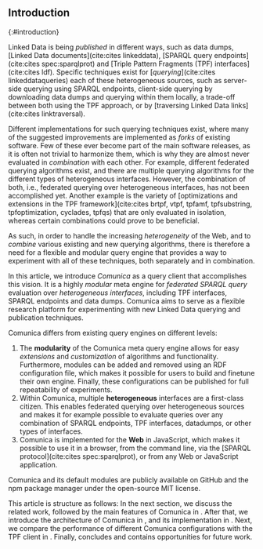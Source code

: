 ## Introduction
{:#introduction}

Linked Data is being _published_ in different ways, such as
data dumps, [Linked Data documents](cite:cites linkeddata), [SPARQL query endpoints](cite:cites spec:sparqlprot)
and [Triple Pattern Fragments (TPF) interfaces](cite:cites ldf).
Specific techniques exist for [_querying_](cite:cites linkeddataqueries) each of these heterogeneous sources,
such as server-side querying using SPARQL endpoints,
client-side querying by downloading data dumps and querying within them locally,
a trade-off between both using the TPF approach,
or by [traversing Linked Data links](cite:cites linktraversal).

Different implementations for such querying techniques exist,
where many of the suggested improvements are implemented as _forks_ of existing software.
Few of these ever become part of the main software releases,
as it is often not trivial to harmonize them,
which is why they are almost never evaluated in _combination_ with each other.
For example, different federated querying algorithms exist,
and there are multiple querying algorithms for the different types of heterogeneous interfaces.
However, the combination of both, i.e., federated querying over heterogeneous interfaces, has not been accomplished yet.
Another example is the variety of [optimizations and extensions in the TPF framework](cite:cites brtpf, vtpf, tpfamf, tpfsubstring, tpfoptimization, cyclades, tpfqs)
that are only evaluated in isolation, whereas certain combinations could prove to be beneficial.

As such, in order to handle the increasing _heterogeneity_ of the Web,
and to _combine_ various existing and new querying algorithms,
there is therefore a need for a flexible and modular query engine
that provides a way to experiment with all of these techniques, both separately and in combination.

In this article, we introduce _Comunica_ as a query client that accomplishes this vision.
It is a highly _modular_ meta engine for _federated_ _SPARQL query_ evaluation over _heterogeneous interfaces_,
including TPF interfaces, SPARQL endpoints and data dumps.
Comunica aims to serve as a flexible research platform for experimenting with new Linked Data querying and publication techniques.

Comunica differs from existing query engines on different levels:

1. The **modularity** of the Comunica meta query engine allows for easy _extensions_ and _customization_ of algorithms and functionality. Furthermore, modules can be added and removed using an RDF configuration file, which makes it possible for users to build and finetune their own engine. Finally, these configurations can be published for full repeatability of experiments.
2. Within Comunica, multiple **heterogeneous** interfaces are a first-class citizen. This enables federated querying over heterogeneous sources and makes it for example possible to evaluate queries over any combination of SPARQL endpoints, TPF interfaces, datadumps, or other types of interfaces.
3. Comunica is implemented for the **Web** in JavaScript, which makes it possible to use it in a browser, from the command line, via the [SPARQL protocol](cite:cites spec:sparqlprot), or from any Web or JavaScript application.

Comunica and its default modules are publicly available
on GitHub and the npm package manager under the open-source MIT license.

This article is structure as follows:
In the next section, we discuss the related work, followed by the main features of Comunica in [](#features).
After that, we introduce the architecture of Comunica in [](#architecture), and its implementation in [](#implementation).
Next, we compare the performance of different Comunica configurations with the TPF client in [](#comparison-tpf-client).
Finally, [](#conclusions) concludes and contains opportunities for future work.
